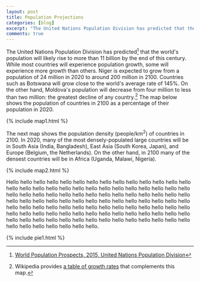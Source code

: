 ```yaml
---
layout: post
title: Population Projections
categories: [blog]
excerpt: "The United Nations Population Division has predicted that the world's population will likely rise to more than 11 billion by the end of this century. I provide some visualizations of this data and speculate about the importance of demographics in science fiction."
comments: true
---
```


The United Nations Population Division has predicted[^1] that the world's population will likely rise to more than 11 billion by the end of this century. While most countries will experience population growth, some will experience more growth than others. Niger is expected to grow from a population of 24 million in 2020 to around 200 million in 2100. Countries such as Botswana will grow close to the world's average rate of 145%. On the other hand, Moldova's population will decrease from four million to less than two million: the greatest decline of any country.[^2] The map below shows the population of countries in 2100 as a percentage of their population in 2020.

{% include map1.html %}

The next map shows the population density (people/km<sup>2</sup>) of countries in 2100. In 2020, many of the most densely-populated large countries will be in South Asia (India, Bangladesh), East Asia (South Korea, Japan), and Europe (Belgium, the Netherlands). On the other hand, in 2100 many of the densest countries will be in Africa (Uganda, Malawi, Nigeria).

{% include map2.html %}

Hello hello hello hello hello hello hello hello hello hello hello hello hello hello hello hello hello hello hello hello hello hello hello hello hello hello hello hello hello hello hello hello hello hello hello hello hello hello hello hello hello hello hello hello hello hello hello hello hello hello hello hello hello hello hello hello hello hello hello hello hello hello hello hello hello hello hello hello hello hello hello hello hello hello hello hello hello hello hello hello hello hello hello hello hello hello hello hello hello hello hello hello hello hello hello hello hello hello hello hello hello hello hello hello hello.

{% include pie1.html %}



[^1]: [World Population Prospects, 2015, United Nations Population Division](https://esa.un.org/unpd/wpp/Download/Standard/Population/)
[^2]: Wikipedia provides [a table of growth rates](https://en.wikipedia.org/wiki/List_of_countries_by_future_population_(United_Nations,_medium_fertility_variant)) that complements this map.